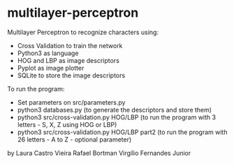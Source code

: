 # multilayer-perceptron
Multilayer Perceptron to recognize characters using:
- Cross Validation to train the network
- Python3 as language
- HOG and LBP as image descriptors
- Pyplot as image plotter
- SQLite to store the image descriptors

To run the program:

- Set parameters on src/parameters.py
- python3 databases.py (to generate the descriptors and store them)
- python3 src/cross-validation.py HOG/LBP (to run the program with 3 letters - S, X, Z using HOG or LBP)
- python3 src/cross-validation.py HOG/LBP part2 (to run the program with 26 letters - A to Z - optional parameter)


by Laura Castro Vieira
Rafael Bortman
Virgílio Fernandes Junior
 
